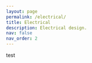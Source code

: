```yaml
---
layout: page
permalink: /electrical/
title: Electrical
description: Electrical design.
nav: false
nav_order: 2
---
```


test
